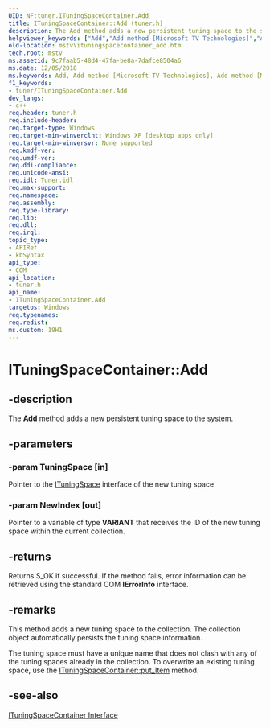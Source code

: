 ```yaml
---
UID: NF:tuner.ITuningSpaceContainer.Add
title: ITuningSpaceContainer::Add (tuner.h)
description: The Add method adds a new persistent tuning space to the system.helpviewer_keywords: ["Add","Add method [Microsoft TV Technologies]","Add method [Microsoft TV Technologies]","ITuningSpaceContainer interface","ITuningSpaceContainer interface [Microsoft TV Technologies]","Add method","ITuningSpaceContainer.Add","ITuningSpaceContainer::Add","ITuningSpaceContainerAdd","mstv.ituningspacecontainer_add","tuner/ITuningSpaceContainer::Add"]
old-location: mstv\ituningspacecontainer_add.htm
tech.root: mstv
ms.assetid: 9c7faab5-48d4-47fa-be8a-7dafce8504a6
ms.date: 12/05/2018
ms.keywords: Add, Add method [Microsoft TV Technologies], Add method [Microsoft TV Technologies],ITuningSpaceContainer interface, ITuningSpaceContainer interface [Microsoft TV Technologies],Add method, ITuningSpaceContainer.Add, ITuningSpaceContainer::Add, ITuningSpaceContainerAdd, mstv.ituningspacecontainer_add, tuner/ITuningSpaceContainer::Add
f1_keywords:
- tuner/ITuningSpaceContainer.Add
dev_langs:
- c++
req.header: tuner.h
req.include-header: 
req.target-type: Windows
req.target-min-winverclnt: Windows XP [desktop apps only]
req.target-min-winversvr: None supported
req.kmdf-ver: 
req.umdf-ver: 
req.ddi-compliance: 
req.unicode-ansi: 
req.idl: Tuner.idl
req.max-support: 
req.namespace: 
req.assembly: 
req.type-library: 
req.lib: 
req.dll: 
req.irql: 
topic_type:
- APIRef
- kbSyntax
api_type:
- COM
api_location:
- tuner.h
api_name:
- ITuningSpaceContainer.Add
targetos: Windows
req.typenames: 
req.redist: 
ms.custom: 19H1
---
```


# ITuningSpaceContainer::Add


## -description



The <b>Add</b> method adds a new persistent tuning space to the system.




## -parameters




### -param TuningSpace [in]

Pointer to the <a href="https://docs.microsoft.com/previous-versions/windows/desktop/api/tuner/nn-tuner-ituningspace">ITuningSpace</a> interface of the new tuning space


### -param NewIndex [out]

Pointer to a variable of type <b>VARIANT</b> that receives the ID of the new tuning space within the current collection.


## -returns



Returns S_OK if successful. If the method fails, error information can be retrieved using the standard COM <b>IErrorInfo</b> interface.




## -remarks



This method adds a new tuning space to the collection. The collection object automatically persists the tuning space information.

The tuning space must have a unique name that does not clash with any of the tuning spaces already in the collection. To overwrite an existing tuning space, use the <a href="https://docs.microsoft.com/previous-versions/windows/desktop/api/tuner/nf-tuner-ituningspacecontainer-put_item">ITuningSpaceContainer::put_Item</a> method.




## -see-also




<a href="https://docs.microsoft.com/previous-versions/windows/desktop/api/tuner/nn-tuner-ituningspacecontainer">ITuningSpaceContainer Interface</a>
 

 

